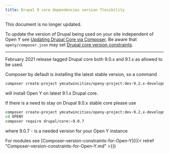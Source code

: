 ```yaml
---
title: Drupal 9 core dependencies version flexibility
---
```


This document is no longer updated.

To update the version of Drupal being used on your site independent of Open Y see [Updating Drupal Core via Composer](https://www.drupal.org/docs/updating-drupal/updating-drupal-core-via-composer). Be aware that `openy/composer.json` may set [Drupal core version constraints](https://github.com/ymcatwincities/openy/blob/9.x-2.x/composer.json#:~:text=%22drupal/-,core%2Drecommended,-%22%3A%20%22%3E%3D9.1%2C%20%3C9.3%22%2C).

----

February 2021 release tagged Drupal core both 9.0.x and 9.1.x as allowed to be used.

Composer by default is installing the latest stable version, so a command

```bash
composer create-project ymcatwincities/openy-project:dev-9.2.x-development OPENY --no-interaction
```

will install Open Y on latest 9.1.x Drupal core.

If there is a need to stay on Drupal 9.0.x stable core please use

```bash
composer create-project ymcatwincities/openy-project:dev-9.2.x-development OPENY --no-interaction
cd OPENY
composer require drupal/core:~9.0.7
```

where 9.0.7 - is a needed version for your Open Y instance

For modules see [Composer-version-constraints-for-Open-Y]({{< relref "Composer-version-constraints-for-Open-Y.md" >}})
